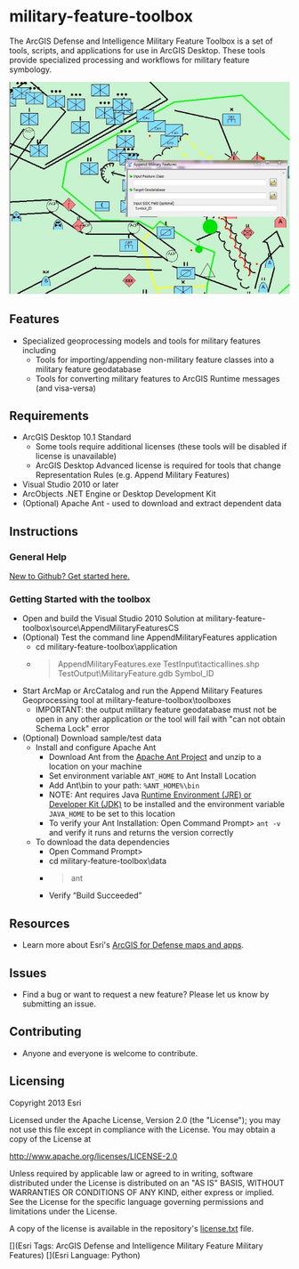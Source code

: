 # military-feature-toolbox

The ArcGIS Defense and Intelligence Military Feature Toolbox is a set of tools, scripts, and applications for use in ArcGIS Desktop. These tools provide specialized processing and workflows for military feature symbology.

![Image of Military Feature Toolbox]( ScreenShot.JPG "military-feature-toolbox" )

## Features

* Specialized geoprocessing models and tools for military features including
    * Tools for importing/appending non-military feature classes into a military feature geodatabase
    * Tools for converting military features to ArcGIS Runtime messages (and visa-versa)

## <a link="Requirements"></a>Requirements

* ArcGIS Desktop 10.1 Standard
    *  Some tools require additional licenses (these tools will be disabled if license is unavailable)
    *  ArcGIS Desktop Advanced license is required for tools that change Representation Rules (e.g. Append Military Features)
* Visual Studio 2010 or later
* ArcObjects .NET Engine or Desktop Development Kit
* (Optional) Apache Ant - used to download and extract dependent data

## Instructions

### General Help
[New to Github? Get started here.](http://htmlpreview.github.com/?https://github.com/Esri/esri.github.com/blob/master/help/esri-getting-to-know-github.html)

### Getting Started with the toolbox
* Open and build the Visual Studio 2010 Solution at military-feature-toolbox\source\AppendMilitaryFeaturesCS
* (Optional) Test the command line AppendMilitaryFeatures application
    * cd military-feature-toolbox\application
    * > AppendMilitaryFeatures.exe TestInput\tacticallines.shp TestOutput\MilitaryFeature.gdb Symbol_ID
* Start ArcMap or ArcCatalog and run the Append Military Features Geoprocessing tool at military-feature-toolbox\toolboxes
    *  IMPORTANT: the output military feature geodatabase must not be open in any other application or the tool will fail with "can not obtain Schema Lock" error
* (Optional) Download sample/test data 
    * Install and configure Apache Ant
        * Download Ant from the [Apache Ant Project](http://ant.apache.org/bindownload.cgi) and unzip to a location on your machine
        * Set environment variable `ANT_HOME` to Ant Install Location
        * Add Ant\bin to your path: `%ANT_HOME%\bin`
        * NOTE: Ant requires Java [Runtime Environment (JRE) or Developer Kit (JDK)](http://www.oracle.com/technetwork/java/javase/downloads/index.html) to be installed and the environment variable `JAVA_HOME` to be set to this location
        * To verify your Ant Installation: Open Command Prompt> `ant -v` and verify it runs and returns the version correctly 
    * To download the data dependencies 
        * Open Command Prompt>
        * cd military-feature-toolbox\data
        * > ant
        * Verify “Build Succeeded”  



## Resources

* Learn more about Esri's [ArcGIS for Defense maps and apps](http://resources.arcgis.com/en/communities/defense-and-intelligence/).

## Issues

* Find a bug or want to request a new feature?  Please let us know by submitting an issue.

## Contributing

* Anyone and everyone is welcome to contribute.

## Licensing

Copyright 2013 Esri

Licensed under the Apache License, Version 2.0 (the "License");
you may not use this file except in compliance with the License.
You may obtain a copy of the License at

   http://www.apache.org/licenses/LICENSE-2.0

Unless required by applicable law or agreed to in writing, software
distributed under the License is distributed on an "AS IS" BASIS,
WITHOUT WARRANTIES OR CONDITIONS OF ANY KIND, either express or implied.
See the License for the specific language governing permissions and
limitations under the License.

A copy of the license is available in the repository's
[license.txt](license.txt) file.

[](Esri Tags: ArcGIS Defense and Intelligence Military Feature Military Features)
[](Esri Language: Python)
